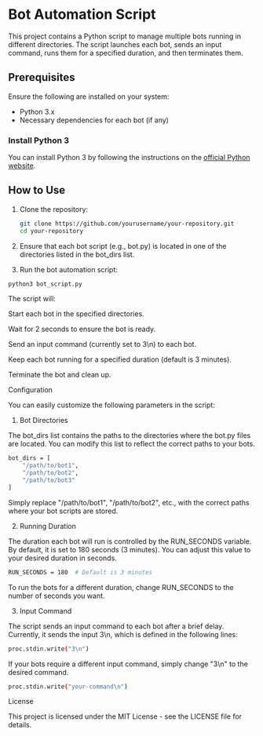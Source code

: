 
# Bot Automation Script

This project contains a Python script to manage multiple bots running in different directories. The script launches each bot, sends an input command, runs them for a specified duration, and then terminates them.

## Prerequisites

Ensure the following are installed on your system:

- Python 3.x
- Necessary dependencies for each bot (if any)

### Install Python 3

You can install Python 3 by following the instructions on the [official Python website](https://www.python.org/downloads/).

## How to Use

1. Clone the repository:

   ```bash
   git clone https://github.com/yourusername/your-repository.git
   cd your-repository

2. Ensure that each bot script (e.g., bot.py) is located in one of the directories listed in the bot_dirs list.


3. Run the bot automation script:
```bash
python3 bot_script.py
```
The script will:

Start each bot in the specified directories.

Wait for 2 seconds to ensure the bot is ready.

Send an input command (currently set to 3\n) to each bot.

Keep each bot running for a specified duration (default is 3 minutes).

Terminate the bot and clean up.




Configuration

You can easily customize the following parameters in the script:

1. Bot Directories

The bot_dirs list contains the paths to the directories where the bot.py files are located. You can modify this list to reflect the correct paths to your bots.
```bash
bot_dirs = [
    "/path/to/bot1",
    "/path/to/bot2",
    "/path/to/bot3"
]
```
Simply replace "/path/to/bot1", "/path/to/bot2", etc., with the correct paths where your bot scripts are stored.

2. Running Duration

The duration each bot will run is controlled by the RUN_SECONDS variable. By default, it is set to 180 seconds (3 minutes). You can adjust this value to your desired duration in seconds.
```bash
RUN_SECONDS = 180  # Default is 3 minutes
```
To run the bots for a different duration, change RUN_SECONDS to the number of seconds you want.

3. Input Command

The script sends an input command to each bot after a brief delay. Currently, it sends the input 3\n, which is defined in the following lines:
```bash
proc.stdin.write("3\n")
```
If your bots require a different input command, simply change "3\n" to the desired command.
```bash
proc.stdin.write("your-command\n")
```
License

This project is licensed under the MIT License - see the LICENSE file for details.
